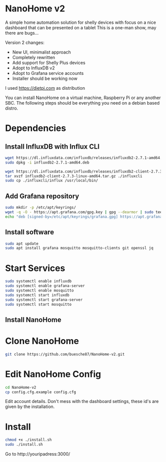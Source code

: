 # NanoHome v2

A simple home automation solution for shelly devices with focus on a nice dashboard that can be presented on a tablet
This is a one-man show, may there are bugs...

Version 2 changes:

- New UI, minimalist approach
- Completely rewritten
- Add support for Shelly Plus devices
- Adopt to InfluxDB v2
- Adopt to Grafana service accounts
- Installer should be working now

I used https://dietpi.com as distribution

You can install NanoHome on a virtual machine, Raspberry Pi or any another SBC. 
The following steps should be everything you need on a debian based distro.

# Dependencies

## Install InfluxDB with Influx CLI

```bash
wget https://dl.influxdata.com/influxdb/releases/influxdb2-2.7.1-amd64.deb
sudo dpkg -i influxdb2-2.7.1-amd64.deb

wget https://dl.influxdata.com/influxdb/releases/influxdb2-client-2.7.3-linux-amd64.tar.gz
tar xvzf influxdb2-client-2.7.3-linux-amd64.tar.gz ./influxcli
sudo cp ./influxcli/influx /usr/local/bin/
```

## Add Grafana repository
```bash
sudo mkdir -p /etc/apt/keyrings/
wget -q -O - https://apt.grafana.com/gpg.key | gpg --dearmor | sudo tee /etc/apt/keyrings/grafana.gpg > /dev/null
echo "deb [signed-by=/etc/apt/keyrings/grafana.gpg] https://apt.grafana.com stable main" | sudo tee -a /etc/apt/sources.list.d/grafana.list
```

## Install software
```bash
sudo apt update
sudo apt install grafana mosquitto mosquitto-clients git openssl jq
```

# Start Services
```bash
sudo systemctl enable influxdb
sudo systemctl enable grafana-server
sudo systemctl enable mosquitto
sudo systemctl start influxdb
sudo systemctl start grafana-server
sudo systemctl start mosquitto
```

## Install NanoHome

# Clone NanoHome
```bash
git clone https://github.com/buesche87/NanoHome-v2.git
```

# Edit NanoHome Config
```bash
cd NanoHome-v2
cp config.cfg.example config.cfg
```

Edit account details. Don't mess with the dashboard settings, these id's are given by the installation.

# Install

```bash
chmod +x ./install.sh
sudo ./install.sh
```

Go to http://youripadress:3000/
